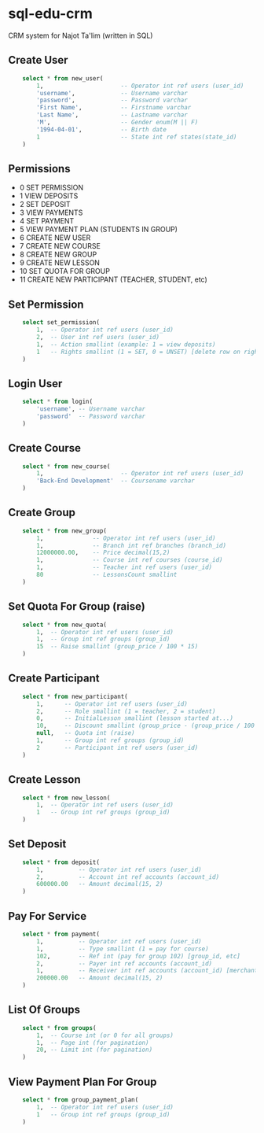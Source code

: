 # sql-edu-crm
CRM system for Najot Ta'lim (written in SQL)

## Create User

```sql
	select * from new_user(
		1, 						-- Operator int ref users (user_id)
		'username',				-- Username varchar
		'password',				-- Password varchar
		'First Name',			-- Firstname varchar
		'Last Name',			-- Lastname varchar
		'M',					-- Gender enum(M || F)
		'1994-04-01',			-- Birth date
		1						-- State int ref states(state_id)
	)
```

## Permissions

+ 0 SET PERMISSION
+ 1 VIEW DEPOSITS
+ 2 SET DEPOSIT
+ 3 VIEW PAYMENTS
+ 4 SET PAYMENT
+ 5 VIEW PAYMENT PLAN (STUDENTS IN GROUP)
+ 6 CREATE NEW USER
+ 7 CREATE NEW COURSE
+ 8 CREATE NEW GROUP
+ 9 CREATE NEW LESSON
+ 10 SET QUOTA FOR GROUP
+ 11 CREATE NEW PARTICIPANT (TEACHER, STUDENT, etc)

## Set Permission

```sql
	select set_permission(
		1,	-- Operator int ref users (user_id)
		2,	-- User int ref users (user_id)
		1,	-- Action smallint (example: 1 = view deposits)
		1	-- Rights smallint (1 = SET, 0 = UNSET) [delete row on rights = 0]
	)
```

## Login User

```sql
	select * from login(
		'username', -- Username varchar
		'password'	-- Password varchar
	)
```

## Create Course

```sql
	select * from new_course(
		1,						-- Operator int ref users (user_id)
		'Back-End Development'	-- Coursename varchar
	)
```

## Create Group

```sql
	select * from new_group(
		1,				-- Operator int ref users (user_id)
		1,				-- Branch int ref branches (branch_id)
		12000000.00,	-- Price decimal(15,2)
		1,				-- Course int ref courses (course_id)
		1,				-- Teacher int ref users (user_id)
		80				-- LessonsCount smallint
	)
```

## Set Quota For Group (raise)

```sql
	select * from new_quota(
		1,	-- Operator int ref users (user_id)
		1,	-- Group int ref groups (group_id)
		15	-- Raise smallint (group_price / 100 * 15)
	)
```

## Create Participant

```sql
	select * from new_participant(
		1,		-- Operator int ref users (user_id)
		2,		-- Role smallint (1 = teacher, 2 = student)
		0,		-- InitialLesson smallint (lesson started at...)
		10,		-- Discount smallint (group_price - (group_price / 100 * 10))
		null,	-- Quota int (raise)
		1,		-- Group int ref groups (group_id)
		2		-- Participant int ref users (user_id)
	)
```

## Create Lesson

```sql
	select * from new_lesson(
		1,	-- Operator int ref users (user_id)
		1	-- Group int ref groups (group_id)
	)
```

## Set Deposit

```sql
	select * from deposit(
		1,			-- Operator int ref users (user_id)
		2,			-- Account int ref accounts (account_id)
		600000.00	-- Amount decimal(15, 2)
	)
```

## Pay For Service

```sql
	select * from payment(
		1,			-- Operator int ref users (user_id)
		1,			-- Type smallint (1 = pay for course)
		102,		-- Ref int (pay for group 102) [group_id, etc]
		2,			-- Payer int ref accounts (account_id)
		1,			-- Receiver int ref accounts (account_id) [merchant_account]
		200000.00	-- Amount decimal(15, 2)
	)
```

## List Of Groups

```sql
	select * from groups(
		1,	-- Course int (or 0 for all groups)
		1,	-- Page int (for pagination)
		20,	-- Limit int (for pagination)
	)
```


## View Payment Plan For Group

```sql
	select * from group_payment_plan(
		1,	-- Operator int ref users (user_id)
		1	-- Group int ref groups (group_id)
	)
```

